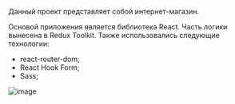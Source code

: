 Данный проект представляет собой интернет-магазин.

Основой приложения является библиотека React. Часть логики вынесена в Redux Toolkit.
Также использовались следующие технологии:
- react-router-dom;
- React Hook Form;
- Sass;

![image](https://github.com/YuraYuzgin/dog-food/assets/39434769/7c4e2778-38a3-4476-83ff-672ee86a0b66)
